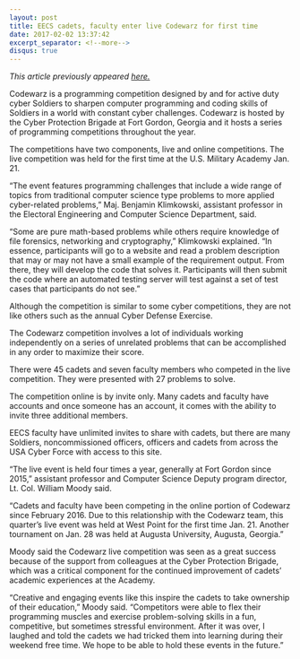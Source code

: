 ```yaml
---
layout: post
title: EECS cadets, faculty enter live Codewarz for first time
date: 2017-02-02 13:37:42
excerpt_separator: <!--more-->
disqus: true
---
```




_This article previously appeared [here.](http://www.pointerview.com/2017/02/02/eecs-cadets-faculty-enter-live-codewarz-for-first-time/)_

Codewarz is a programming competition designed by and for active duty cyber Soldiers to sharpen computer programming and coding skills of Soldiers in a world with constant cyber challenges. Codewarz is hosted by the Cyber Protection Brigade at Fort Gordon, Georgia and it hosts a series of programming competitions throughout the year.

The competitions have two components, live and online competitions. The live competition was held for the first time at the U.S. Military Academy Jan. 21.

“The event features programming challenges that include a wide range of topics from traditional computer science type problems to more applied cyber-related problems,” Maj. Benjamin Klimkowski, assistant professor in the Electoral Engineering and Computer Science Department, said.

<!--more-->

“Some are pure math-based problems while others require knowledge of file forensics, networking and cryptography,” Klimkowski explained. “In essence, participants will go to a website and read a problem description that may or may not have a small example of the requirement output. From there, they will develop the code that solves it. Participants will then submit the code where an automated testing server will test against a set of test cases that participants do not see.”

Although the competition is similar to some cyber competitions, they are not like others such as the annual Cyber Defense Exercise.

The Codewarz competition involves a lot of individuals working independently on a series of unrelated problems that can be accomplished in any order to maximize their score.

There were 45 cadets and seven faculty members who competed in the live competition. They were presented with 27 problems to solve.

The competition online is by invite only. Many cadets and faculty have accounts and once someone has an account, it comes with the ability to invite three additional members.

EECS faculty have unlimited invites to share with cadets, but there are many Soldiers, noncommissioned officers, officers and cadets from across the USA Cyber Force with access to this site.

“The live event is held four times a year, generally at Fort Gordon since 2015,” assistant professor and Computer Science Deputy program director, Lt. Col. William Moody said.

“Cadets and faculty have been competing in the online portion of Codewarz since February 2016. Due to this relationship with the Codewarz team, this quarter’s live event was held at West Point for the first time Jan. 21. Another tournament on Jan. 28 was held at Augusta University, Augusta, Georgia.”

Moody said the Codewarz live competition was seen as a great success because of the support from colleagues at the Cyber Protection Brigade, which was a critical component for the continued improvement of cadets’ academic experiences at the Academy.

“Creative and engaging events like this inspire the cadets to take ownership of their education,” Moody said. “Competitors were able to flex their programming muscles and exercise problem-solving skills in a fun, competitive, but sometimes stressful environment. After it was over, I laughed and told the cadets we had tricked them into learning during their weekend free time. We hope to be able to hold these events in the future.”
